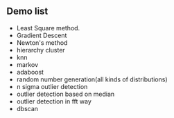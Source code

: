 ## Demo list
* Least Square method.
* Gradient Descent
* Newton's method
* hierarchy cluster
* knn
* markov
* adaboost
* random number generation(all kinds of distributions)
* n sigma outlier detection
* outlier detection based on median
* outlier detection in fft way
* dbscan
